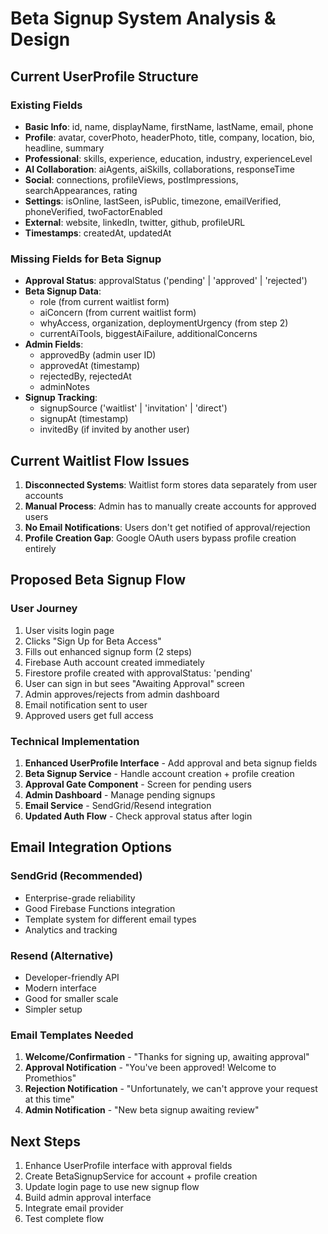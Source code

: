 # Beta Signup System Analysis & Design

## Current UserProfile Structure

### Existing Fields
- **Basic Info**: id, name, displayName, firstName, lastName, email, phone
- **Profile**: avatar, coverPhoto, headerPhoto, title, company, location, bio, headline, summary
- **Professional**: skills, experience, education, industry, experienceLevel
- **AI Collaboration**: aiAgents, aiSkills, collaborations, responseTime
- **Social**: connections, profileViews, postImpressions, searchAppearances, rating
- **Settings**: isOnline, lastSeen, isPublic, timezone, emailVerified, phoneVerified, twoFactorEnabled
- **External**: website, linkedIn, twitter, github, profileURL
- **Timestamps**: createdAt, updatedAt

### Missing Fields for Beta Signup
- **Approval Status**: approvalStatus ('pending' | 'approved' | 'rejected')
- **Beta Signup Data**: 
  - role (from current waitlist form)
  - aiConcern (from current waitlist form)
  - whyAccess, organization, deploymentUrgency (from step 2)
  - currentAiTools, biggestAiFailure, additionalConcerns
- **Admin Fields**:
  - approvedBy (admin user ID)
  - approvedAt (timestamp)
  - rejectedBy, rejectedAt
  - adminNotes
- **Signup Tracking**:
  - signupSource ('waitlist' | 'invitation' | 'direct')
  - signupAt (timestamp)
  - invitedBy (if invited by another user)

## Current Waitlist Flow Issues

1. **Disconnected Systems**: Waitlist form stores data separately from user accounts
2. **Manual Process**: Admin has to manually create accounts for approved users
3. **No Email Notifications**: Users don't get notified of approval/rejection
4. **Profile Creation Gap**: Google OAuth users bypass profile creation entirely

## Proposed Beta Signup Flow

### User Journey
1. User visits login page
2. Clicks "Sign Up for Beta Access"
3. Fills out enhanced signup form (2 steps)
4. Firebase Auth account created immediately
5. Firestore profile created with approvalStatus: 'pending'
6. User can sign in but sees "Awaiting Approval" screen
7. Admin approves/rejects from admin dashboard
8. Email notification sent to user
9. Approved users get full access

### Technical Implementation
1. **Enhanced UserProfile Interface** - Add approval and beta signup fields
2. **Beta Signup Service** - Handle account creation + profile creation
3. **Approval Gate Component** - Screen for pending users
4. **Admin Dashboard** - Manage pending signups
5. **Email Service** - SendGrid/Resend integration
6. **Updated Auth Flow** - Check approval status after login

## Email Integration Options

### SendGrid (Recommended)
- Enterprise-grade reliability
- Good Firebase Functions integration
- Template system for different email types
- Analytics and tracking

### Resend (Alternative)
- Developer-friendly API
- Modern interface
- Good for smaller scale
- Simpler setup

### Email Templates Needed
1. **Welcome/Confirmation** - "Thanks for signing up, awaiting approval"
2. **Approval Notification** - "You've been approved! Welcome to Promethios"
3. **Rejection Notification** - "Unfortunately, we can't approve your request at this time"
4. **Admin Notification** - "New beta signup awaiting review"

## Next Steps
1. Enhance UserProfile interface with approval fields
2. Create BetaSignupService for account + profile creation
3. Update login page to use new signup flow
4. Build admin approval interface
5. Integrate email provider
6. Test complete flow

